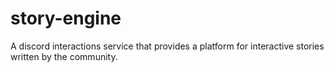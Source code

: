 # story-engine
A discord interactions service that provides a platform for interactive stories written by the community.
